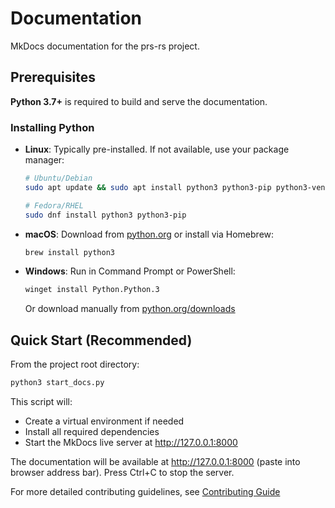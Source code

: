 # Documentation

MkDocs documentation for the prs-rs project.

## Prerequisites

**Python 3.7+** is required to build and serve the documentation.

### Installing Python

- **Linux**: Typically pre-installed. If not available, use your package manager:
  ```bash
  # Ubuntu/Debian
  sudo apt update && sudo apt install python3 python3-pip python3-venv
  
  # Fedora/RHEL
  sudo dnf install python3 python3-pip
  ```

- **macOS**: Download from [python.org](https://python.org/) or install via Homebrew:
  ```bash
  brew install python3
  ```

- **Windows**: Run in Command Prompt or PowerShell:
  ```bash
  winget install Python.Python.3
  ```
  Or download manually from [python.org/downloads](https://python.org/downloads/)

## Quick Start (Recommended)

From the project root directory:

```bash
python3 start_docs.py
```

This script will:
- Create a virtual environment if needed
- Install all required dependencies
- Start the MkDocs live server at http://127.0.0.1:8000

The documentation will be available at http://127.0.0.1:8000 (paste into browser address bar). Press Ctrl+C to stop the server.

For more detailed contributing guidelines, see [Contributing Guide](https://reloaded-project.github.io/Reloaded.MkDocsMaterial.Themes.R2/Pages/contributing.html)